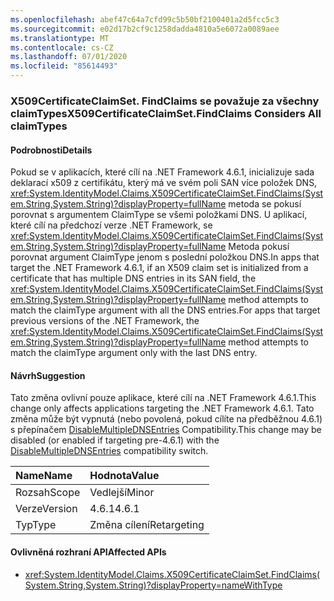 ```yaml
---
ms.openlocfilehash: abef47c64a7cfd99c5b50bf2100401a2d5fcc5c3
ms.sourcegitcommit: e02d17b2cf9c1258dadda4810a5e6072a0089aee
ms.translationtype: MT
ms.contentlocale: cs-CZ
ms.lasthandoff: 07/01/2020
ms.locfileid: "85614493"
---
```

### <a name="x509certificateclaimsetfindclaims-considers-all-claimtypes"></a><span data-ttu-id="4d5ab-101">X509CertificateClaimSet. FindClaims se považuje za všechny claimTypes</span><span class="sxs-lookup"><span data-stu-id="4d5ab-101">X509CertificateClaimSet.FindClaims Considers All claimTypes</span></span>

#### <a name="details"></a><span data-ttu-id="4d5ab-102">Podrobnosti</span><span class="sxs-lookup"><span data-stu-id="4d5ab-102">Details</span></span>

<span data-ttu-id="4d5ab-103">Pokud se v aplikacích, které cílí na .NET Framework 4.6.1, inicializuje sada deklarací x509 z certifikátu, který má ve svém poli SAN více položek DNS, <xref:System.IdentityModel.Claims.X509CertificateClaimSet.FindClaims(System.String,System.String)?displayProperty=fullName> metoda se pokusí porovnat s argumentem ClaimType se všemi položkami DNS. U aplikací, které cílí na předchozí verze .NET Framework, se <xref:System.IdentityModel.Claims.X509CertificateClaimSet.FindClaims(System.String,System.String)?displayProperty=fullName> Metoda pokusí porovnat argument ClaimType jenom s poslední položkou DNS.</span><span class="sxs-lookup"><span data-stu-id="4d5ab-103">In apps that target the .NET Framework 4.6.1, if an X509 claim set is initialized from a certificate that has multiple DNS entries in its SAN field, the <xref:System.IdentityModel.Claims.X509CertificateClaimSet.FindClaims(System.String,System.String)?displayProperty=fullName> method attempts to match the claimType argument with all the DNS entries.For apps that target previous versions of the .NET Framework, the <xref:System.IdentityModel.Claims.X509CertificateClaimSet.FindClaims(System.String,System.String)?displayProperty=fullName> method attempts to match the claimType argument only with the last DNS entry.</span></span>

#### <a name="suggestion"></a><span data-ttu-id="4d5ab-104">Návrh</span><span class="sxs-lookup"><span data-stu-id="4d5ab-104">Suggestion</span></span>

<span data-ttu-id="4d5ab-105">Tato změna ovlivní pouze aplikace, které cílí na .NET Framework 4.6.1.</span><span class="sxs-lookup"><span data-stu-id="4d5ab-105">This change only affects applications targeting the .NET Framework 4.6.1.</span></span> <span data-ttu-id="4d5ab-106">Tato změna může být vypnutá (nebo povolená, pokud cílíte na předběžnou 4.6.1) s přepínačem [DisableMultipleDNSEntries](~/docs/framework/migration-guide/mitigation-x509certificateclaimset-findclaims-method.md#mitigation) Compatibility.</span><span class="sxs-lookup"><span data-stu-id="4d5ab-106">This change may be disabled (or enabled if targeting pre-4.6.1) with the [DisableMultipleDNSEntries](~/docs/framework/migration-guide/mitigation-x509certificateclaimset-findclaims-method.md#mitigation) compatibility switch.</span></span>

| <span data-ttu-id="4d5ab-107">Name</span><span class="sxs-lookup"><span data-stu-id="4d5ab-107">Name</span></span>    | <span data-ttu-id="4d5ab-108">Hodnota</span><span class="sxs-lookup"><span data-stu-id="4d5ab-108">Value</span></span>       |
|:--------|:------------|
| <span data-ttu-id="4d5ab-109">Rozsah</span><span class="sxs-lookup"><span data-stu-id="4d5ab-109">Scope</span></span>   | <span data-ttu-id="4d5ab-110">Vedlejší</span><span class="sxs-lookup"><span data-stu-id="4d5ab-110">Minor</span></span>       |
| <span data-ttu-id="4d5ab-111">Verze</span><span class="sxs-lookup"><span data-stu-id="4d5ab-111">Version</span></span> | <span data-ttu-id="4d5ab-112">4.6.1</span><span class="sxs-lookup"><span data-stu-id="4d5ab-112">4.6.1</span></span>       |
| <span data-ttu-id="4d5ab-113">Typ</span><span class="sxs-lookup"><span data-stu-id="4d5ab-113">Type</span></span>    | <span data-ttu-id="4d5ab-114">Změna cílení</span><span class="sxs-lookup"><span data-stu-id="4d5ab-114">Retargeting</span></span> |

#### <a name="affected-apis"></a><span data-ttu-id="4d5ab-115">Ovlivněná rozhraní API</span><span class="sxs-lookup"><span data-stu-id="4d5ab-115">Affected APIs</span></span>

- <xref:System.IdentityModel.Claims.X509CertificateClaimSet.FindClaims(System.String,System.String)?displayProperty=nameWithType>
